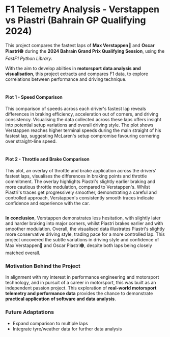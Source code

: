 # F1 Telemetry Analysis - Verstappen vs Piastri (Bahrain GP Qualifying 2024)
This project compares the fastest laps of **Max Verstappen**🔵 and **Oscar Piastri**🟠 during the **2024 Bahrain Grand Prix Qualifying Session**, using the *FastF1 Python Library*.

With the aim to develop abilties in **motorsport data analysis and visualisation**, this project extracts and compares F1 data, to explore correlations between performance and driving technique. 
#

#### Plot 1 - Speed Comparison
This comparison of speeds across each driver's fastest lap reveals differences in braking efficiency, acceleration out of corners, and driving consistency. Visualising the data collected across these laps offers insight into potential setup variations and overall driving style. The plot shows Verstappen reaches higher terminal speeds during the main straight of his fastest lap, suggesting McLaren's setup compromise favouring cornering over straight-line speed.
#
#### Plot 2 - Throttle and Brake Comparison
This plot, an overlay of throttle and brake application across the drivers' fastest laps, visualises the differences in braking points and throttle commitment. The overlay highlights Piastri's slightly earlier braking and more cautious throttle modulation, compared to Verstappen's. Whilst Piastri's traces get progressively smoother, demonstrating a careful and controlled approach, Verstappen's consistently smooth traces indicate confidence and experience with the car.

##

**In conclusion**, Verstappen demonstrates less hesitation, with slightly later and harder braking into major corners, whilst Piastri brakes earlier and with smoother modulation. Overall, the visualised data illustrates Piastri's slightly more conservative driving style, trading pace for a more controlled lap. This project uncovered the subtle variations in driving style and confidence of Max Verstappen🔵 and Oscar Piastri🟠, despite both laps being closely matched overall.

### Motivation Behind the Project
In alignment with my interest in performance engineering and motorsport technology, and in pursuit of a career in motorsport, this was built as an independent passion project. 
This exploration of **real-world motorsport telemetry and performance data** provides the chance to demonstrate **practical application of software and data analysis**.

### Future Adaptations
- Expand comparison to multiple laps
- Integrate tyre/weather data for further data analysis
